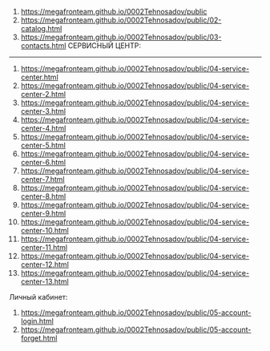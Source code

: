 1. https://megafronteam.github.io/0002Tehnosadov/public
2. https://megafronteam.github.io/0002Tehnosadov/public/02-catalog.html
3. https://megafronteam.github.io/0002Tehnosadov/public/03-contacts.html
СЕРВИСНЫЙ ЦЕНТР:
----
1. https://megafronteam.github.io/0002Tehnosadov/public/04-service-center.html
2. https://megafronteam.github.io/0002Tehnosadov/public/04-service-center-2.html
3. https://megafronteam.github.io/0002Tehnosadov/public/04-service-center-3.html
4. https://megafronteam.github.io/0002Tehnosadov/public/04-service-center-4.html
5. https://megafronteam.github.io/0002Tehnosadov/public/04-service-center-5.html
6. https://megafronteam.github.io/0002Tehnosadov/public/04-service-center-6.html
7. https://megafronteam.github.io/0002Tehnosadov/public/04-service-center-7.html
8. https://megafronteam.github.io/0002Tehnosadov/public/04-service-center-8.html
9. https://megafronteam.github.io/0002Tehnosadov/public/04-service-center-9.html
10. https://megafronteam.github.io/0002Tehnosadov/public/04-service-center-10.html
11. https://megafronteam.github.io/0002Tehnosadov/public/04-service-center-11.html
12. https://megafronteam.github.io/0002Tehnosadov/public/04-service-center-12.html
13. https://megafronteam.github.io/0002Tehnosadov/public/04-service-center-13.html

Личный кабинет:

1. https://megafronteam.github.io/0002Tehnosadov/public/05-account-login.html
1. https://megafronteam.github.io/0002Tehnosadov/public/05-account-forget.html

